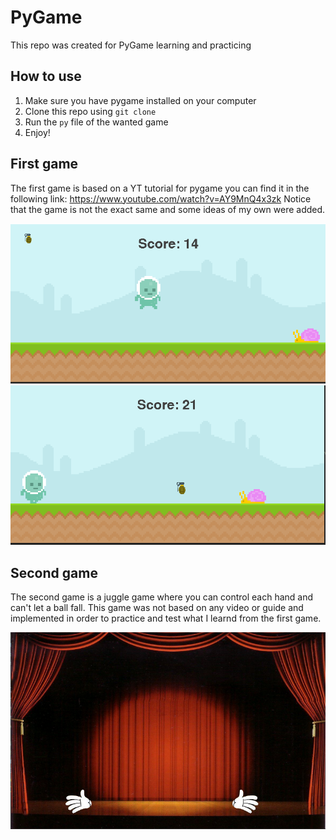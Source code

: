 # PyGame
This repo was created for PyGame learning and practicing

## How to use
1. Make sure you have pygame installed on your computer
2. Clone this repo using `git clone`
3. Run the `py` file of the wanted game
4. Enjoy!

## First game
The first game is based on a YT tutorial for pygame you can find it in the following link: https://www.youtube.com/watch?v=AY9MnQ4x3zk
Notice that the game is not the exact same and some ideas of my own were added.

![Alt text](image.png)
![Alt text](image-1.png)

## Second game
The second game is a juggle game where you can control each hand and can't let a ball fall.
This game was not based on any video or guide and implemented in order to practice and test what I learnd from the first game.

![Alt text](image-2.png)
